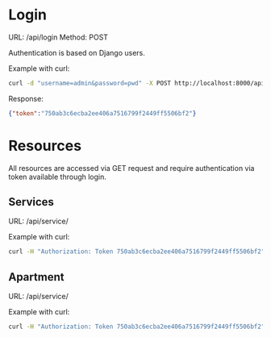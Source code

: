 # Login

URL: /api/login
Method: POST

Authentication is based on Django users.

Example with curl:

```bash
curl -d "username=admin&password=pwd" -X POST http://localhost:8000/api/login
```

Response:

```json
{"token":"750ab3c6ecba2ee406a7516799f2449ff5506bf2"}
```

# Resources

All resources are accessed via GET request and require authentication via token available through login.

## Services

URL: /api/service/<id>

Example with curl:

```bash
curl -H "Authorization: Token 750ab3c6ecba2ee406a7516799f2449ff5506bf2" "http://127.0.0.1:8000/api/service/1/"
```

## Apartment

URL: /api/service/<id>

Example with curl:

```bash
curl -H "Authorization: Token 750ab3c6ecba2ee406a7516799f2449ff5506bf2" "http://127.0.0.1:8000/api/apartment/1/"
```
